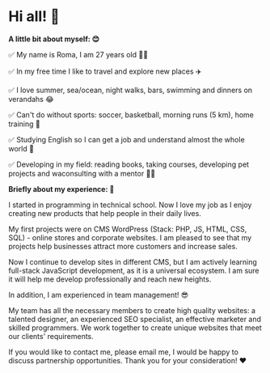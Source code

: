 # Hi all! 👋

**A little bit about myself: 😊**

✅ My name is Roma, I am 27 years old 🙋‍♂️

✅ In my free time I like to travel and explore new places ✈️

✅ I love summer, sea/ocean, night walks, bars, swimming and dinners on verandahs 😂

✅ Can't do without sports: soccer, basketball, morning runs (5 km), home training 💪

✅ Studying English so I can get a job and understand almost the whole world 🎉

✅ Developing in my field: reading books, taking courses, developing pet projects and waconsulting with a mentor 👨‍💻

**Briefly about my experience: 💫**

I started in programming in technical school. Now I love my job as I enjoy creating new products that help people in their daily lives.

My first projects were on CMS WordPress (Stack: PHP, JS, HTML, CSS, SQL) - online stores and corporate websites. I am pleased to see that my projects help businesses attract more customers and increase sales.

Now I continue to develop sites in different CMS, but I am actively learning full-stack JavaScript development, as it is a universal ecosystem. I am sure it will help me develop professionally and reach new heights.

In addition, I am experienced in team management! 😎 

My team has all the necessary members to create high quality websites: a talented designer, an experienced SEO specialist, an effective marketer and skilled programmers. We work together to create unique websites that meet our clients' requirements.

If you would like to contact me, please email me, I would be happy to discuss partnership opportunities. Thank you for your consideration! ❤
